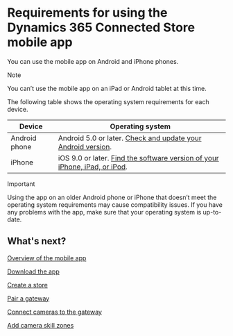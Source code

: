 

# Requirements for using the Dynamics 365 Connected Store mobile app

You can use the mobile app on Android and iPhone phones. 

> [!NOTE]
> You can’t use the mobile app on an iPad or Android tablet at this time.

The following table shows the operating system requirements for each device.

|Device|Operating system |
|---------------------|----------------------------------------------------------------------------------------------|
|Android phone|	Android 5.0 or later. [Check and update your Android version](https://support.google.com/android/answer/7680439?hl=en).|
|iPhone|	iOS 9.0 or later. [Find the software version of your iPhone, iPad, or iPod](https://support.apple.com/en-us/HT201685).

> [!IMPORTANT]
> Using the app on an older Android phone or iPhone that doesn’t meet the operating system requirements may cause compatibility issues. 
If you have any problems with the app, make sure that your operating system is up-to-date.

## What's next?

[Overview of the mobile app](mobile-app-overview.md)

[Download the app](mobile-app-download.md)

[Create a store](mobile-app-create-store.md)

[Pair a gateway](mobile-app-pair-gateway)

[Connect cameras to the gateway](mobile-app-add-cameras.md)

[Add camera skill zones](mobile-app-add-camera-skill-zones.md)
